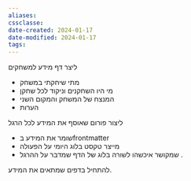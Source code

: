 ```yaml
---
aliases: 
cssclasse: 
date-created: 2024-01-17
date-modified: 2024-01-17
tags: 
---
```

ליצר דף מידע למשחקים
- מתי שיחקתי במשחק
- מי היו השחקנים וניקוד לכל שחקן
- המנצח של המשחק והמקום השני
- הערות

ליצור פורום שאוסף את המידע לכל הרגל 
- שומר את המידע בfrontmatter
- מייצר טקסט בלוג היומי על הפעולה 
- שמקושר איכשהו לשורה בלוג של הדף שמדבר על ההרגל . 

להתחיל בדפים שמתאים את המידע. 